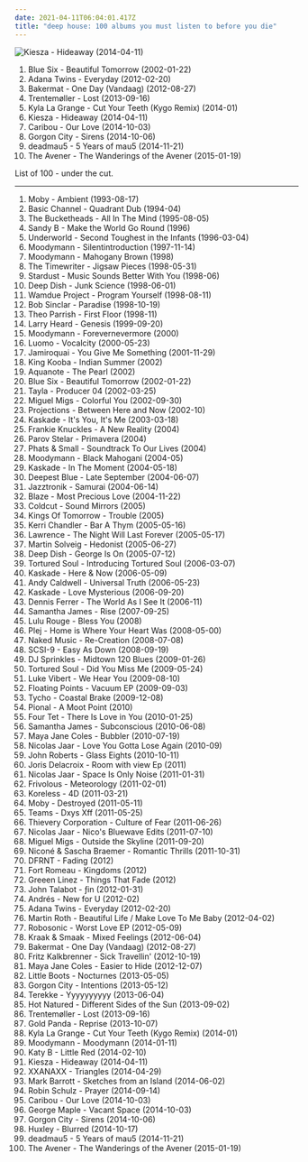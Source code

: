 ```yaml
---
date: 2021-04-11T06:04:01.417Z
title: "deep house: 100 albums you must listen to before you die"
---
```

![Kiesza - Hideaway (2014-04-11)](http://coverartarchive.org/release/9418e8f4-c5af-4354-8c24-bb7047ddc78d/7870652661-500.jpg "Kiesza - Hideaway (2014-04-11)")
<ol class="albums">
<li data-cover="http://coverartarchive.org/release/aa334c74-adc9-4e0b-bada-f716c5385489/845123014-500.jpg" data-tags="lounge, deep house, downtempo" role="button">Blue Six - Beautiful Tomorrow (2002-01-22)</li>
<li data-cover="http://coverartarchive.org/release/386d8784-afad-40da-8185-edac15e4f284/3479297449-500.jpg" data-tags="house, deep house" role="button">Adana Twins - Everyday (2012-02-20)</li>
<li data-cover="http://coverartarchive.org/release/360ec8be-ecb2-4229-b4f6-7424e40c9d1d/7931664102-500.jpg" data-tags="chillout, electronic, dance, house, deep house, dutch, liebe ich" role="button">Bakermat - One Day (Vandaag) (2012-08-27)</li>
<li data-cover="http://coverartarchive.org/release/82c06148-49e1-4ea6-b3f0-d82003710407/5241081245-500.jpg" data-tags="electronic, experimental, indie rock, downtempo, new wave, downbeat, house, idm, deep house" role="button">Trentemøller - Lost (2013-09-16)</li>
<li data-cover="http://coverartarchive.org/release/514f371d-3d5c-4850-bf5e-27841abd533b/6417152158-500.jpg" data-tags="downtempo, house, deep house, chillwave, tropical house, kygo, kyla la grange" role="button">Kyla La Grange - Cut Your Teeth (Kygo Remix) (2014-01)</li>
<li data-cover="http://coverartarchive.org/release/9418e8f4-c5af-4354-8c24-bb7047ddc78d/7870652661-500.jpg" data-tags="party, deep house, running" role="button">Kiesza - Hideaway (2014-04-11)</li>
<li data-cover="http://coverartarchive.org/release/460a5032-d749-41cd-b0fb-e4bf1a7ab4ca/8503876069-500.jpg" data-tags="electronic" role="button">Caribou - Our Love (2014-10-03)</li>
<li data-cover="http://coverartarchive.org/release/c3b03b7c-5b74-4c66-8bdf-6049cefef15c/8534196766-500.jpg" data-tags="electronic, dance, house, deep house, uk garage" role="button">Gorgon City - Sirens (2014-10-06)</li>
<li data-cover="http://coverartarchive.org/release/452988bf-7e93-42db-a622-67c912fff56f/9942143701-500.jpg" data-tags="electronic, remix, progressive house, deep house, mp3, ultra records" role="button">deadmau5 - 5 Years of mau5 (2014-11-21)</li>
<li data-cover="http://coverartarchive.org/release/51f3f496-01b9-46f6-a3a3-54da87db0b71/9240189573-500.jpg" data-tags="dance-pop, electro house, deep house, nu-disco" role="button">The Avener - The Wanderings of the Avener (2015-01-19)</li>
</ol>
List of 100 - under the cut.
<!-- more -->

_________________

<ol class="albums">
<li data-cover="https://img.discogs.com/jrMWAdA77IdybVQG1VzGVKI0euE=/fit-in/600x507/filters:strip_icc():format(jpeg):mode_rgb():quality(90)/discogs-images/R-3639974-1338458174-4981.jpeg.jpg" data-tags="ambient" role="button">
Moby - Ambient (1993-08-17)
</li>
<li data-cover="http://coverartarchive.org/release/972479e0-2240-3373-bdf8-5e19721d2b45/10341799280-500.jpg" data-tags="techno, dub techno" role="button">
Basic Channel - Quadrant Dub (1994-04)
</li>
<li data-cover="http://coverartarchive.org/release/a36ff7d4-8248-40fb-b149-d76837d8bbf6/27196772705-500.jpg" data-tags="deep house, 90s albums that do not suck" role="button">
The Bucketheads - All In The Mind (1995-08-05)
</li>
<li data-cover="https://img.discogs.com/_F_rK5AA8bFiL9WDWSZQpU_fO2Q=/fit-in/350x251/filters:strip_icc():format(jpeg):mode_rgb():quality(90)/discogs-images/R-15540-1076176664.jpg.jpg" data-tags="chill, deep house, vocal house, sleaze, afterdark, blue six, chaps, disco jazz, house royalty, djsampick, strictly rythmn" role="button">
Sandy B - Make the World Go Round (1996)
</li>
<li data-cover="http://coverartarchive.org/release/91c4f715-6327-4057-beda-031a32e5d707/5345049101-500.jpg" data-tags="electronic, techno" role="button">
Underworld - Second Toughest in the Infants (1996-03-04)
</li>
<li data-cover="http://coverartarchive.org/release/dd9b9663-b23c-4411-bf20-ccaafcf564c2/12509001271-500.jpg" data-tags="house, detroit techno, deep house" role="button">
Moodymann - Silentintroduction (1997-11-14)
</li>
<li data-cover="http://coverartarchive.org/release/a506d0a7-8298-44d3-b1c6-e48683cdfacb/21252737579-500.jpg" data-tags="electronic, jazz, house, detroit, deep house, detroit house, love detroit-chicago" role="button">
Moodymann - Mahogany Brown (1998)
</li>
<li data-cover="http://coverartarchive.org/release/e0af113f-a845-466d-a2ea-9e44f9ca5d2f/6323341943-500.jpg" data-tags="deep house" role="button">
The Timewriter - Jigsaw Pieces (1998-05-31)
</li>
<li data-cover="http://coverartarchive.org/release/afa098e6-7ec7-4860-b39e-0855ce28e0b4/5883652581-500.jpg" data-tags="house" role="button">
Stardust - Music Sounds Better With You (1998-06)
</li>
<li data-cover="https://img.discogs.com/RVl4i1oClD1ZM4UpEth2Kr1KUWA=/fit-in/600x596/filters:strip_icc():format(jpeg):mode_rgb():quality(90)/discogs-images/R-12893363-1548514578-6952.jpeg.jpg" data-tags="deep house" role="button">
Deep Dish - Junk Science (1998-06-01)
</li>
<li data-cover="https://via.placeholder.com/450" data-tags="house" role="button">
Wamdue Project - Program Yourself (1998-08-11)
</li>
<li data-cover="http://coverartarchive.org/release/bb4c8fbc-880b-45c5-a351-cb65abe22ccc/1150077074-500.jpg" data-tags="house, deep house" role="button">
Bob Sinclar - Paradise (1998-10-19)
</li>
<li data-cover="http://coverartarchive.org/release/2505892f-aea1-404f-bf19-a9eda92b790a/9439777534-500.jpg" data-tags="electronic" role="button">
Theo Parrish - First Floor (1998-11)
</li>
<li data-cover="http://coverartarchive.org/release/4004495f-423e-4cfc-aabe-371405fa1292/12077298429-500.jpg" data-tags="electronic, ambient, house, deep house" role="button">
Larry Heard - Genesis (1999-09-20)
</li>
<li data-cover="http://coverartarchive.org/release/947a55fc-9f01-404a-ab12-7b753146c3a4/27879332218-500.jpg" data-tags="house, deep house, albums to get, leftfield house" role="button">
Moodymann - Forevernevermore (2000)
</li>
<li data-cover="http://coverartarchive.org/release/83989bd9-e1bb-4d46-a23f-db62e29ffae1/8216806379-500.jpg" data-tags="microhouse, minimal" role="button">
Luomo - Vocalcity (2000-05-23)
</li>
<li data-cover="https://img.discogs.com/DzD00JMPKXlziUTl_E9NYfHipR4=/fit-in/600x524/filters:strip_icc():format(jpeg):mode_rgb():quality(90)/discogs-images/R-6856572-1468975934-7041.jpeg.jpg" data-tags="funk, house, deep house, jamiroquai, r00ts" role="button">
Jamiroquai - You Give Me Something (2001-11-29)
</li>
<li data-cover="http://coverartarchive.org/release/f39d6165-e3b3-4ab5-a1f9-d094c574cf55/1837217288-500.jpg" data-tags="lounge" role="button">
King Kooba - Indian Summer (2002)
</li>
<li data-cover="http://coverartarchive.org/release/fcde4602-afe4-4fad-8ef9-e77db6a6552b/24428076036-500.jpg" data-tags="deep house, chill house" role="button">
Aquanote - The Pearl (2002)
</li>
<li data-cover="http://coverartarchive.org/release/aa334c74-adc9-4e0b-bada-f716c5385489/845123014-500.jpg" data-tags="lounge, deep house, downtempo" role="button">
Blue Six - Beautiful Tomorrow (2002-01-22)
</li>
<li data-cover="http://coverartarchive.org/release/d8689c59-a581-4caa-bf85-c17a29d1b137/25607825860-500.jpg" data-tags="atmospheric drum and bass, deep house" role="button">
Tayla - Producer 04 (2002-03-25)
</li>
<li data-cover="http://coverartarchive.org/release/48e26976-4a13-4f4b-83e5-a4ce4b6954ed/2324041614-500.jpg" data-tags="deep house, house, lounge" role="button">
Miguel Migs - Colorful You (2002-09-30)
</li>
<li data-cover="http://coverartarchive.org/release/c35361b1-79a1-4b52-9c93-4d40a29368b0/27292980196-500.jpg" data-tags="disco, nu jazz, chillout, electronic, vocal, house, acid jazz, lounge, laidback, funky, deep house, subtle production" role="button">
Projections - Between Here and Now (2002-10)
</li>
<li data-cover="http://coverartarchive.org/release/ea95d435-9eed-4bd6-8e8d-4ea3350c0361/16847169748-500.jpg" data-tags="deep house" role="button">
Kaskade - It's You, It's Me (2003-03-18)
</li>
<li data-cover="http://coverartarchive.org/release/e0cb8518-d0eb-416d-a59c-20863c0c53d2/17153988640-500.jpg" data-tags="deep house" role="button">
Frankie Knuckles - A New Reality (2004)
</li>
<li data-cover="https://img.discogs.com/VgPwhe_aQ3eWqz0XVgGywYkxWzw=/fit-in/600x600/filters:strip_icc():format(jpeg):mode_rgb():quality(90)/discogs-images/R-1094968-1191652665.jpeg.jpg" data-tags="deep house" role="button">
Parov Stelar - Primavera (2004)
</li>
<li data-cover="https://img.discogs.com/EPUPhR8Raok9WlBIudi2tjwYZK4=/fit-in/600x600/filters:strip_icc():format(jpeg):mode_rgb():quality(90)/discogs-images/R-396480-1326270940.jpeg.jpg" data-tags="soundtrack, trance, chillout, electronic, ambient, funk, techno, house, deep house, chillout bar, favouritestreamablealbums, felipe" role="button">
Phats & Small - Soundtrack To Our Lives (2004)
</li>
<li data-cover="https://img.discogs.com/wEPLNtVrse-b3hylac4Ef88G5qA=/fit-in/600x599/filters:strip_icc():format(jpeg):mode_rgb():quality(90)/discogs-images/R-251840-1569437533-5082.jpeg.jpg" data-tags="house, detroit, deep house" role="button">
Moodymann - Black Mahogani (2004-05)
</li>
<li data-cover="http://coverartarchive.org/release/79037fa0-202e-4840-92d2-5d679f03a473/6978694059-500.jpg" data-tags="kaskade" role="button">
Kaskade - In The Moment (2004-05-18)
</li>
<li data-cover="http://coverartarchive.org/release/ba265d63-6fdd-4112-8968-68296fdb134a/1130013751-500.jpg" data-tags="house" role="button">
Deepest Blue - Late September (2004-06-07)
</li>
<li data-cover="https://img.discogs.com/oXtSA5kDHsdrMvo_dcvo0jMJwhY=/fit-in/600x608/filters:strip_icc():format(jpeg):mode_rgb():quality(90)/discogs-images/R-309495-1585912587-3322.mpo.jpg" data-tags="deep house, electro jazz, e-jazz, jazztronik" role="button">
Jazztronik - Samurai (2004-06-14)
</li>
<li data-cover="https://img.discogs.com/9CW7efeSmeRZ7FVrZZYSTKvBfxw=/fit-in/541x477/filters:strip_icc():format(jpeg):mode_rgb():quality(90)/discogs-images/R-1399504-1255068211.jpeg.jpg" data-tags="pop, house, deep house, vocal house, new york house, garage house" role="button">
Blaze - Most Precious Love (2004-11-22)
</li>
<li data-cover="https://img.discogs.com/oRqnLRa75dRNcszKKgHTbNlnrWQ=/fit-in/600x610/filters:strip_icc():format(jpeg):mode_rgb():quality(90)/discogs-images/R-613206-1138602957.jpeg.jpg" data-tags="ninja tune" role="button">
Coldcut - Sound Mirrors (2005)
</li>
<li data-cover="https://img.discogs.com/w71oLtGhM0dYXT0N2ClM2rRmoW8=/fit-in/589x587/filters:strip_icc():format(jpeg):mode_rgb():quality(90)/discogs-images/R-446985-1268928543.jpeg.jpg" data-tags="deep house, house, lounge" role="button">
Kings Of Tomorrow - Trouble (2005)
</li>
<li data-cover="https://img.discogs.com/U6PQPNfiNeGrMD5IRI2Y80dssz0=/fit-in/600x600/filters:strip_icc():format(jpeg):mode_rgb():quality(90)/discogs-images/R-10007163-1496575722-9659.jpeg.jpg" data-tags="deep house" role="button">
Kerri Chandler - Bar A Thym (2005-05-16)
</li>
<li data-cover="https://img.discogs.com/6tsbYToei9SPLhZE90tmVkPARnk=/fit-in/251x251/filters:strip_icc():format(jpeg):mode_rgb():quality(90)/discogs-images/R-494182-1123322459.jpg.jpg" data-tags="minimal" role="button">
Lawrence - The Night Will Last Forever (2005-05-17)
</li>
<li data-cover="https://via.placeholder.com/450" data-tags="house" role="button">
Martin Solveig - Hedonist (2005-06-27)
</li>
<li data-cover="http://coverartarchive.org/release/5fec26c0-4f00-4b19-8cb8-7958cca4bccf/3109418276-500.jpg" data-tags="dance, house, electronic" role="button">
Deep Dish - George Is On (2005-07-12)
</li>
<li data-cover="http://coverartarchive.org/release/322f445e-684a-446e-bb76-912a473ec3b6/5409357147-500.jpg" data-tags="soul, funk, house, r&b, deep house, live house, soulful and funky" role="button">
Tortured Soul - Introducing Tortured Soul (2006-03-07)
</li>
<li data-cover="https://via.placeholder.com/450" data-tags="kaskade" role="button">
Kaskade - Here & Now (2006-05-09)
</li>
<li data-cover="https://img.discogs.com/3f4mcaMqP9dL5U7jcSYzr3Dsg28=/fit-in/400x400/filters:strip_icc():format(jpeg):mode_rgb():quality(90)/discogs-images/R-730761-1155739228.jpeg.jpg" data-tags="deep house" role="button">
Andy Caldwell - Universal Truth (2006-05-23)
</li>
<li data-cover="http://coverartarchive.org/release/9e5cf65e-b98b-4a35-b6c4-837199fbe578/6979055646-500.jpg" data-tags="electronic, house, deep house" role="button">
Kaskade - Love Mysterious (2006-09-20)
</li>
<li data-cover="http://coverartarchive.org/release/c038f2a0-3e8a-38f2-ad9a-ec727c3e3b25/27287657696-500.jpg" data-tags="deep house" role="button">
Dennis Ferrer - The World As I See It (2006-11)
</li>
<li data-cover="http://coverartarchive.org/release/6c0b8efa-8e4e-4960-af8d-23c9a15e2b5d/28669059525-500.jpg" data-tags="lounge, house" role="button">
Samantha James - Rise (2007-09-25)
</li>
<li data-cover="https://img.discogs.com/JuFemSOUd6S9llhZTiYCX3WJznA=/fit-in/600x600/filters:strip_icc():format(jpeg):mode_rgb():quality(90)/discogs-images/R-1990973-1376919315-7630.jpeg.jpg" data-tags="electronic" role="button">
Lulu Rouge - Bless You (2008)
</li>
<li data-cover="https://img.discogs.com/T2-WMhkMFCDGydfUCpBrB-Nil0A=/fit-in/500x500/filters:strip_icc():format(jpeg):mode_rgb():quality(90)/discogs-images/R-1353608-1219058815.jpeg.jpg" data-tags="lounge" role="button">
Plej - Home is Where Your Heart Was (2008-05-00)
</li>
<li data-cover="https://img.discogs.com/VwmztjqrH0na6iIgQJqkIIlEBng=/fit-in/600x539/filters:strip_icc():format(jpeg):mode_rgb():quality(90)/discogs-images/R-1400333-1255001933.jpeg.jpg" data-tags="chillout" role="button">
Naked Music - Re-Creation (2008-07-08)
</li>
<li data-cover="http://coverartarchive.org/release/3ae7651e-7c61-4aab-95da-dd89d0f3fd0d/12930713444-500.jpg" data-tags="minimal, deep house" role="button">
SCSI-9 - Easy As Down (2008-09-19)
</li>
<li data-cover="http://coverartarchive.org/release/9f4649c4-9dfa-4d0b-843b-266efbad5b98/1892889371-500.jpg" data-tags="deep house" role="button">
DJ Sprinkles - Midtown 120 Blues (2009-01-26)
</li>
<li data-cover="http://coverartarchive.org/release/464dd7ca-9ab7-4b2c-b53c-4e37dc08c19c/5409345779-500.jpg" data-tags="soul, house, lounge, r&b, deep house, live house" role="button">
Tortured Soul - Did You Miss Me (2009-05-24)
</li>
<li data-cover="http://coverartarchive.org/release/99b09d02-9cc9-3fed-8431-f162165a9371/6281423897-500.jpg" data-tags="electronic" role="button">
Luke Vibert - We Hear You (2009-08-10)
</li>
<li data-cover="https://img.discogs.com/XXJvIeKwWFh-_-2mLKe-XrHeNZQ=/fit-in/600x603/filters:strip_icc():format(jpeg):mode_rgb():quality(90)/discogs-images/R-1912828-1291509956.jpeg.jpg" data-tags="house, deep house" role="button">
Floating Points - Vacuum EP (2009-09-03)
</li>
<li data-cover="http://coverartarchive.org/release/6adc7dc6-9c9d-3a7f-a2f9-9d791b41d7c3/5235351186-500.jpg" data-tags="electronic, ambient, downtempo, deep house" role="button">
Tycho - Coastal Brake (2009-12-08)
</li>
<li data-cover="https://img.discogs.com/a5O9DuxiQF9xpUpkS5OaeiNjyr8=/fit-in/599x600/filters:strip_icc():format(jpeg):mode_rgb():quality(90)/discogs-images/R-2137886-1266070810.jpeg.jpg" data-tags="house, deep house, detroit house" role="button">
Pional - A Moot Point (2010)
</li>
<li data-cover="http://coverartarchive.org/release/8b2abdde-9acb-44dd-84de-42592224123a/21122160818-500.jpg" data-tags="idm, electronic" role="button">
Four Tet - There Is Love in You (2010-01-25)
</li>
<li data-cover="http://coverartarchive.org/release/1b765373-348b-48f0-8ff7-d38b2946ff30/3682371353-500.jpg" data-tags="chillout, pop, dance, house, lounge, ethereal, euphoric, deep house, vocal house, hypnotizing" role="button">
Samantha James - Subconscious (2010-06-08)
</li>
<li data-cover="http://coverartarchive.org/release/7af9643f-8a8a-48ad-9810-ec2e0d7c0acd/12502318220-500.jpg" data-tags="deep house" role="button">
Maya Jane Coles - Bubbler (2010-07-19)
</li>
<li data-cover="http://coverartarchive.org/release/8e4ae230-51e1-436e-9f83-f5b7740f03d4/3472151542-500.jpg" data-tags="electronic, minimal, deep house" role="button">
Nicolas Jaar - Love You Gotta Lose Again (2010-09)
</li>
<li data-cover="http://coverartarchive.org/release/1fbfbe77-f5d0-404a-bce0-cb1bd891f92c/4515825059-500.jpg" data-tags="techno, house" role="button">
John Roberts - Glass Eights (2010-10-11)
</li>
<li data-cover="http://coverartarchive.org/release/edc2ac4f-6ff5-450b-920c-210634c7492b/5789409571-500.jpg" data-tags="deep house, deep techno, french touch" role="button">
Joris Delacroix - Room with view Ep (2011)
</li>
<li data-cover="http://coverartarchive.org/release/d2022e3f-c22f-45c9-a1ab-4b2094d65719/23945397989-500.jpg" data-tags="electronic, electronica, minimal" role="button">
Nicolas Jaar - Space Is Only Noise (2011-01-31)
</li>
<li data-cover="http://coverartarchive.org/release/98568f43-eade-45c0-8ddf-9c76cf920978/6670973147-500.jpg" data-tags="essential albums for the aspiring wizard" role="button">
Frivolous - Meteorology (2011-02-01)
</li>
<li data-cover="http://coverartarchive.org/release/29d5c7b9-85b1-3e69-9b6d-99f239f7c1d0/4031224817-500.jpg" data-tags="dubstep, deep house" role="button">
Koreless - 4D (2011-03-21)
</li>
<li data-cover="https://img.discogs.com/LPA2w-4DjKaKa7J63lr9HZWhFIc=/fit-in/500x457/filters:strip_icc():format(jpeg):mode_rgb():quality(90)/discogs-images/R-389573-1393368466-9302.jpeg.jpg" data-tags="electronic, ambient" role="button">
Moby - Destroyed (2011-05-11)
</li>
<li data-cover="http://coverartarchive.org/release/e4268045-6964-457c-ba11-5f4ba8a053e6/1235940238-500.jpg" data-tags="chill, hard, house, party, deep house, banger, seapunk, online record collection" role="button">
Teams - Dxys Xff (2011-05-25)
</li>
<li data-cover="http://coverartarchive.org/release/87ccbd72-c932-4315-a12e-f794a2c9be36/8201694017-500.jpg" data-tags="downtempo, trip hop" role="button">
Thievery Corporation - Culture of Fear (2011-06-26)
</li>
<li data-cover="http://coverartarchive.org/release/5349e290-fe88-4241-b1c9-0ce545072523/8211444674-500.jpg" data-tags="electronic, hip hop, slow, house, deep house, edits" role="button">
Nicolas Jaar - Nico's Bluewave Edits (2011-07-10)
</li>
<li data-cover="http://coverartarchive.org/release/d63a0dac-5f90-4996-bcb9-b3064bd86152/4026407184-500.jpg" data-tags="house" role="button">
Miguel Migs - Outside the Skyline (2011-09-20)
</li>
<li data-cover="http://coverartarchive.org/release/580f7002-4718-4dd9-8bdc-6bf49248bb57/2088223186-500.jpg" data-tags="chillout, electronic, electro, techno, minimal, deep house" role="button">
Niconé & Sascha Braemer - Romantic Thrills (2011-10-31)
</li>
<li data-cover="http://coverartarchive.org/release/c714a5e6-6a72-440f-a767-c7dc0b17e5cf/2350117341-500.jpg" data-tags="chillout, deep house" role="button">
DFRNT - Fading (2012)
</li>
<li data-cover="http://coverartarchive.org/release/5aeae6a5-0e41-4cc6-a2ce-e5e030fea726/21131342208-500.jpg" data-tags="electronica, downtempo, house, deep house, nu-disco, 100 percent silk, kings and queens" role="button">
Fort Romeau - Kingdoms (2012)
</li>
<li data-cover="https://img.discogs.com/HFz4aO5q4w4aIiQ6lfDQNl65i7Y=/fit-in/300x300/filters:strip_icc():format(jpeg):mode_rgb():quality(90)/discogs-images/R-3728578-1342005925-6779.jpeg.jpg" data-tags="electronic, deep house" role="button">
Greeen Linez - Things That Fade (2012)
</li>
<li data-cover="http://coverartarchive.org/release/697082bd-a67e-453a-a63c-6696b06ac98d/2985165419-500.jpg" data-tags="house" role="button">
John Talabot - ƒin (2012-01-31)
</li>
<li data-cover="http://coverartarchive.org/release/686e3138-0e10-4bd1-a997-897904031bfd/15367026706-500.jpg" data-tags="deep house" role="button">
Andrés - New for U (2012-02)
</li>
<li data-cover="http://coverartarchive.org/release/386d8784-afad-40da-8185-edac15e4f284/3479297449-500.jpg" data-tags="house, deep house" role="button">
Adana Twins - Everyday (2012-02-20)
</li>
<li data-cover="http://coverartarchive.org/release/69aeebe6-a9da-4d42-9f11-c1f5089f84f8/10188418603-500.jpg" data-tags="electronic, dance, house, progressive house, german, deep house, anjunadeep" role="button">
Martin Roth - Beautiful Life / Make Love To Me Baby (2012-04-02)
</li>
<li data-cover="https://img.discogs.com/m_uFZ98_f0BrZ0G_-A2bB-wWhCs=/fit-in/600x600/filters:strip_icc():format(jpeg):mode_rgb():quality(90)/discogs-images/R-3630332-1338066920-5497.jpeg.jpg" data-tags="electronic, deep house" role="button">
Robosonic - Worst Love EP (2012-05-09)
</li>
<li data-cover="http://coverartarchive.org/release/b3648c50-6e76-45b5-835c-dc4f8afaac58/4342411364-500.jpg" data-tags="dance, deep house" role="button">
Kraak & Smaak - Mixed Feelings (2012-06-04)
</li>
<li data-cover="http://coverartarchive.org/release/360ec8be-ecb2-4229-b4f6-7424e40c9d1d/7931664102-500.jpg" data-tags="chillout, electronic, dance, house, deep house, dutch, liebe ich" role="button">
Bakermat - One Day (Vandaag) (2012-08-27)
</li>
<li data-cover="http://coverartarchive.org/release/19b48edf-b23c-4f50-b910-d3969a7dabd0/2960578476-500.jpg" data-tags="electronic" role="button">
Fritz Kalkbrenner - Sick Travellin' (2012-10-19)
</li>
<li data-cover="http://coverartarchive.org/release/456128a0-b039-434c-9e34-d4e4500a401d/10614671441-500.jpg" data-tags="house" role="button">
Maya Jane Coles - Easier to Hide (2012-12-07)
</li>
<li data-cover="http://coverartarchive.org/release/4220331b-1236-405e-b36b-0dc7050f3ab2/18876982277-500.jpg" data-tags="synthpop" role="button">
Little Boots - Nocturnes (2013-05-05)
</li>
<li data-cover="https://img.discogs.com/8PL-9OJk9hAd4UJgjJMrkEX8CVc=/fit-in/600x600/filters:strip_icc():format(jpeg):mode_rgb():quality(90)/discogs-images/R-4858648-1408123007-9635.jpeg.jpg" data-tags="chillout, house, deep house, vocal chillout" role="button">
Gorgon City - Intentions (2013-05-12)
</li>
<li data-cover="http://coverartarchive.org/release/94d039b5-b76e-4e70-ad3d-c0fc405825a2/12007188887-500.jpg" data-tags="deep house" role="button">
Terekke - Yyyyyyyyyy (2013-06-04)
</li>
<li data-cover="http://coverartarchive.org/release/5f2076f5-442c-4cee-ab41-772db6230a7b/5246820861-500.jpg" data-tags="electronic, deep house, epic album covers" role="button">
Hot Natured - Different Sides of the Sun (2013-09-02)
</li>
<li data-cover="http://coverartarchive.org/release/82c06148-49e1-4ea6-b3f0-d82003710407/5241081245-500.jpg" data-tags="electronic, experimental, indie rock, downtempo, new wave, downbeat, house, idm, deep house" role="button">
Trentemøller - Lost (2013-09-16)
</li>
<li data-cover="https://img.discogs.com/_A_IOdgv8qwNvYlCX1cr4f12u8k=/fit-in/540x540/filters:strip_icc():format(jpeg):mode_rgb():quality(90)/discogs-images/R-4979648-1381214337-7571.jpeg.jpg" data-tags="downtempo, house, idm, deep house" role="button">
Gold Panda - Reprise (2013-10-07)
</li>
<li data-cover="http://coverartarchive.org/release/514f371d-3d5c-4850-bf5e-27841abd533b/6417152158-500.jpg" data-tags="downtempo, house, deep house, chillwave, tropical house, kygo, kyla la grange" role="button">
Kyla La Grange - Cut Your Teeth (Kygo Remix) (2014-01)
</li>
<li data-cover="http://coverartarchive.org/release/f4d0a8f2-d083-4ed2-99d3-f71b8bf111c2/6596703346-500.jpg" data-tags="electronic, electronica, dance, house, deep house" role="button">
Moodymann - Moodymann (2014-01-11)
</li>
<li data-cover="https://img.discogs.com/ApHSZCtLGQicVlYzcOK1Nf5dut8=/fit-in/600x600/filters:strip_icc():format(jpeg):mode_rgb():quality(90)/discogs-images/R-5381105-1391965483-4859.jpeg.jpg" data-tags="electropop" role="button">
Katy B - Little Red (2014-02-10)
</li>
<li data-cover="http://coverartarchive.org/release/9418e8f4-c5af-4354-8c24-bb7047ddc78d/7870652661-500.jpg" data-tags="party, deep house, running" role="button">
Kiesza - Hideaway (2014-04-11)
</li>
<li data-cover="http://coverartarchive.org/release/28ed3ff6-752c-479c-a142-5f3908e8f80d/14427406794-500.jpg" data-tags="indie, deep house, polish" role="button">
XXANAXX - Triangles (2014-04-29)
</li>
<li data-cover="https://img.discogs.com/hQZAbq1Kh5nB8vn8Xg2Jk3FWtnA=/fit-in/600x600/filters:strip_icc():format(jpeg):mode_rgb():quality(90)/discogs-images/R-5870076-1404978708-1420.jpeg.jpg" data-tags="electronic, ambient, downtempo, house, deep house, muzak, balearic" role="button">
Mark Barrott - Sketches from an Island (2014-06-02)
</li>
<li data-cover="http://coverartarchive.org/release/14074def-0940-4ffd-88bc-c7b35d0d7caf/8998642520-500.jpg" data-tags="robin schulz" role="button">
Robin Schulz - Prayer (2014-09-14)
</li>
<li data-cover="http://coverartarchive.org/release/460a5032-d749-41cd-b0fb-e4bf1a7ab4ca/8503876069-500.jpg" data-tags="electronic" role="button">
Caribou - Our Love (2014-10-03)
</li>
<li data-cover="http://coverartarchive.org/release/719cce10-1301-4c94-a149-acafb5029cb2/12314839305-500.jpg" data-tags="electronic, deep house, george maple" role="button">
George Maple - Vacant Space (2014-10-03)
</li>
<li data-cover="http://coverartarchive.org/release/c3b03b7c-5b74-4c66-8bdf-6049cefef15c/8534196766-500.jpg" data-tags="electronic, dance, house, deep house, uk garage" role="button">
Gorgon City - Sirens (2014-10-06)
</li>
<li data-cover="https://img.discogs.com/0_xZe0tcFHk7HFjZeEswo2k1tBI=/fit-in/600x600/filters:strip_icc():format(jpeg):mode_rgb():quality(90)/discogs-images/R-6219898-1414237445-9859.jpeg.jpg" data-tags="electronic, deep house" role="button">
Huxley - Blurred (2014-10-17)
</li>
<li data-cover="http://coverartarchive.org/release/452988bf-7e93-42db-a622-67c912fff56f/9942143701-500.jpg" data-tags="electronic, remix, progressive house, deep house, mp3, ultra records" role="button">
deadmau5 - 5 Years of mau5 (2014-11-21)
</li>
<li data-cover="http://coverartarchive.org/release/51f3f496-01b9-46f6-a3a3-54da87db0b71/9240189573-500.jpg" data-tags="dance-pop, electro house, deep house, nu-disco" role="button">
The Avener - The Wanderings of the Avener (2015-01-19)
</li>
</ol>